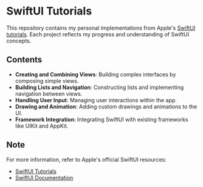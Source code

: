 # SwiftUI Tutorials

This repository contains my personal implementations from Apple's [SwiftUI tutorials](https://developer.apple.com/tutorials/swiftui/). Each project reflects my progress and understanding of SwiftUI concepts.

## Contents

- **Creating and Combining Views**: Building complex interfaces by composing simple views.
- **Building Lists and Navigation**: Constructing lists and implementing navigation between views.
- **Handling User Input**: Managing user interactions within the app.
- **Drawing and Animation**: Adding custom drawings and animations to the UI.
- **Framework Integration**: Integrating SwiftUI with existing frameworks like UIKit and AppKit.

## Note

For more information, refer to Apple's official SwiftUI resources:

- [SwiftUI Tutorials](https://developer.apple.com/tutorials/swiftui/)
- [SwiftUI Documentation](https://developer.apple.com/documentation/swiftui/)
